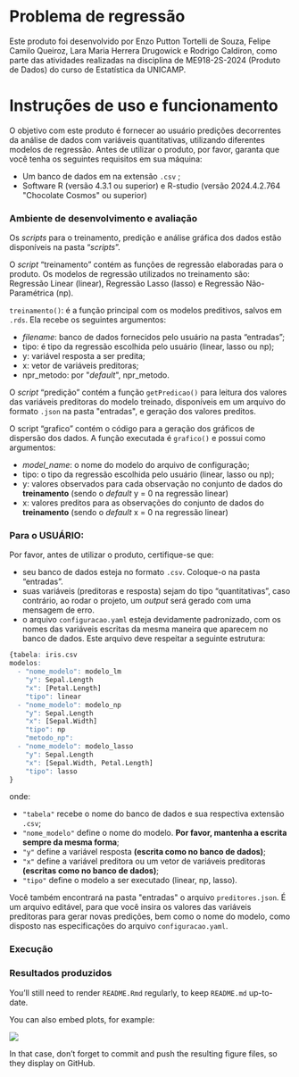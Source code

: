 
<!-- README.md is generated from README.Rmd. Please edit that file -->

# Problema de regressão

<!-- badges: start -->
<!-- badges: end -->

Este produto foi desenvolvido por Enzo Putton Tortelli de Souza, Felipe
Camilo Queiroz, Lara Maria Herrera Drugowick e Rodrigo Caldiron, como
parte das atividades realizadas na disciplina de ME918-2S-2024 (Produto de
Dados) do curso de Estatística da UNICAMP.

# Instruções de uso e funcionamento

O objetivo com este produto é fornecer ao usuário predições decorrentes da
análise de dados com variáveis quantitativas, utilizando diferentes
modelos de regressão. Antes de utilizar o produto, por favor, garanta
que você tenha os seguintes requisitos em sua máquina:

- Um banco de dados em na extensão `.csv` ;  
- Software R (versão 4.3.1 ou superior) e R-studio (versão 2024.4.2.764 "Chocolate Cosmos" ou superior)  

### Ambiente de desenvolvimento e avaliação

Os *scripts* para o treinamento, predição e análise gráfica dos dados
estão disponíveis na pasta “*scripts*”.

O *script* “treinamento” contém as funções de regressão elaboradas para o produto. Os modelos de
regressão utilizados no treinamento são: Regressão Linear (linear), Regressão
Lasso (lasso) e Regressão Não-Paramétrica (np).

`treinamento()`: é a função principal com os modelos preditivos, salvos em `.rds`. Ela recebe os
seguintes argumentos:  
- *filename*: banco de dados fornecidos pelo usuário na pasta
“entradas”;  
- tipo: é tipo da regressão escolhida pelo usuário (linear, lasso ou
np);  
- y: variável resposta a ser predita;  
- x: vetor de variáveis preditoras;  
- npr_metodo: por "*default*", npr_metodo.  

O *script* “predição” contém a função `getPredicao()` para leitura dos
valores das variáveis preditoras do modelo treinado, disponíveis em um arquivo do formato `.json` na pasta "entradas", e geração dos
valores preditos.

O script “grafico” contém o código para a geração dos gráficos de
dispersão dos dados. A função executada é `grafico()` e possui como argumentos:  
- *model_name*: o nome do modelo do arquivo de configuração;  
- tipo: o tipo da regressão escolhida pelo usuário (linear, lasso ou
np);  
- y: valores observados para cada observação no conjunto de dados do **treinamento** (sendo o *default* y = 0 na regressão linear)  
- x: valores preditos para as observações do conjunto de dados do **treinamento** (sendo o *default* x = 0 na regressão linear)

### Para o USUÁRIO:

Por favor, antes de utilizar o produto, certifique-se que:
- seu banco de dados esteja no formato `.csv`. Coloque-o na pasta “entradas”.  
- suas variáveis (preditoras e resposta) sejam do tipo “quantitativas”, caso contrário, ao rodar o projeto, um *output* será gerado com uma mensagem de erro.
- o arquivo `configuracao.yaml` esteja devidamente padronizado, com os nomes das variáveis escritas da mesma maneira que aparecem no banco de dados. Este arquivo deve respeitar a seguinte estrutura:

``` r
{tabela: iris.csv
modelos:
  - "nome_modelo": modelo_lm
    "y": Sepal.Length
    "x": [Petal.Length]
    "tipo": linear
  - "nome_modelo": modelo_np
    "y": Sepal.Length
    "x": [Sepal.Width]
    "tipo": np
    "metodo_np":
  - "nome_modelo": modelo_lasso
    "y": Sepal.Length
    "x": [Sepal.Width, Petal.Length]
    "tipo": lasso
}
```

onde:
- `"tabela"` recebe o nome do banco de dados e sua respectiva extensão `.csv`; 
- `"nome_modelo"` define o nome do modelo. **Por favor, mantenha a escrita sempre da mesma forma**;
- `"y"` define a variável resposta **(escrita como no banco de dados)**;
- `"x"` define a variável preditora ou um vetor de variáveis preditoras **(escritas como no banco de dados)**;
- `"tipo"` define o modelo a ser executado (linear, np, lasso).

Você também encontrará na pasta "entradas" o arquivo `preditores.json`. É um arquivo editável, para que você insira os valores das variáveis preditoras para gerar novas predições, bem como o nome do modelo, como disposto nas especificações do arquivo `configuracao.yaml`.



### Execução

### Resultados produzidos



You’ll still need to render `README.Rmd` regularly, to keep `README.md`
up-to-date.

You can also embed plots, for example:

![](README_files/figure-gfm/pressure-1.png)<!-- -->

In that case, don’t forget to commit and push the resulting figure
files, so they display on GitHub.
